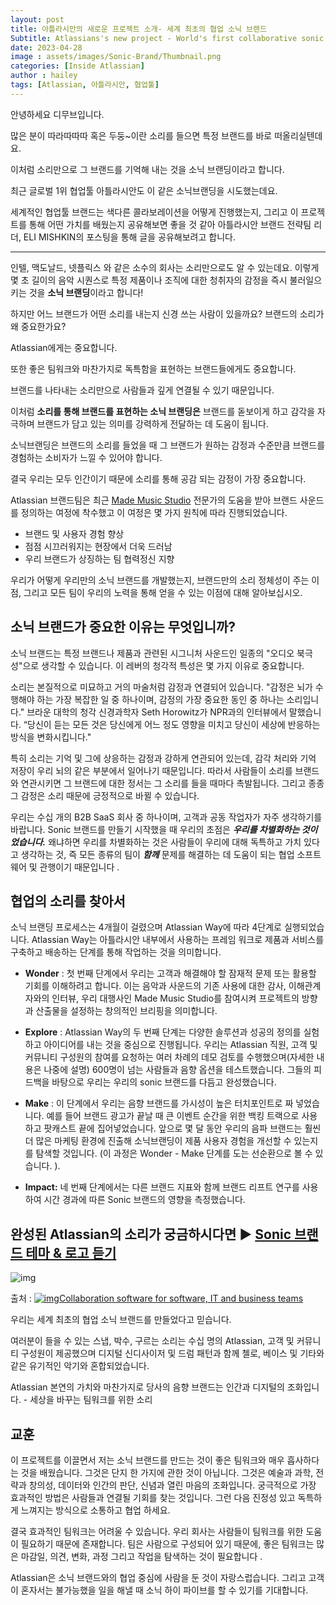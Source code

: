 ```yaml
---
layout: post
title: 아틀라시안의 새로운 프로젝트 소개- 세계 최초의 협업 소닉 브랜드
Subtitle: Atlassians's new project - World's first collaborative sonic brand
date: 2023-04-28
image : assets/images/Sonic-Brand/Thumbnail.png
categories: [Inside Atlassian]
author : hailey
tags: [Atlassian, 아틀라시안, 협업툴]
---
```






안녕하세요 디무브입니다.

 

많은 분이 따라따따따 혹은 두둥~이란 소리를 들으면 특정 브랜드를 바로 떠올리실텐데요.

이처럼 소리만으로 그 브랜드를 기억해 내는 것을 소닉 브랜딩이라고 합니다.

최근 글로벌 1위 협업툴 아틀라시안도 이 같은 소닉브랜딩을 시도했는데요.

세계적인 협업툴 브랜드는 색다른 콜라보레이션을 어떻게 진행했는지, 그리고 이 프로젝트를 통해 어떤 가치를 배웠는지 공유해보면 좋을 것 같아 아틀라시안 브랜드 전략팀 리더, ELI MISHKIN의 포스팅을 통해 글을 공유해보려고 합니다. 

 

------

 

인텔, 맥도날드, 넷플릭스 와 같은 소수의 회사는 소리만으로도 알 수 있는데요. 이렇게 몇 초 길이의 음악 시퀀스로 특정 제품이나 조직에 대한 청취자의 감정을 즉시 불러일으키는 것을 **소닉 브랜딩**이라고 합니다!

하지만 어느 브랜드가 어떤 소리를 내는지 신경 쓰는 사람이 있을까요? 브랜드의 소리가 왜 중요한가요?

Atlassian에게는 중요합니다.

또한 좋은 팀워크와 마찬가지로 독특함을 표현하는 브랜드들에게도 중요합니다. 

브랜드를 나타내는 소리만으로 사람들과 깊게 연결될 수 있기 때문입니다.

이처럼 **소리를 통해 브랜드를 표현하는 소닉 브랜딩은** 브랜드를 돋보이게 하고 감각을 자극하며 브랜드가 담고 있는 의미를 강력하게 전달하는 데 도움이 됩니다.

소닉브랜딩은 브랜드의 소리를 들었을 때 그 브랜드가 원하는 감정과 수준만큼 브랜드를 경험하는 소비자가 느낄 수 있어야 합니다.

결국 우리는 모두 인간이기 때문에 소리를 통해 공감 되는 감정이 가장 중요합니다. 

Atlassian 브랜드팀은 최근 [Made Music Studio](https://mademusicstudio.com/) 전문가의 도움을 받아 브랜드 사운드를 정의하는 여정에 착수했고 이 여정은 몇 가지 원칙에 따라 진행되었습니다.

- 브랜드 및 사용자 경험 향상
- 점점 시끄러워지는 현장에서 더욱 드러남
- 우리 브랜드가 상징하는 팀 협력정신 지향

 

우리가 어떻게 우리만의 소닉 브랜드를 개발했는지, 브랜드만의 소리 정체성이 주는 이점, 그리고 모든 팀이 우리의 노력을 통해 얻을 수 있는 이점에 대해 알아보십시오.

## **소닉 브랜드가 중요한 이유는 무엇입니까?**

소닉 브랜드는 특정 브랜드나 제품과 관련된 시그니처 사운드인 일종의 "오디오 북극성"으로 생각할 수 있습니다. 이 레버의 청각적 특성은 몇 가지 이유로 중요합니다.

소리는 본질적으로 미묘하고 거의 마술처럼 감정과 연결되어 있습니다. "감정은 뇌가 수행해야 하는 가장 복잡한 일 중 하나이며, 감정의 가장 중요한 동인 중 하나는 소리입니다." 브라운 대학의 청각 신경과학자 Seth Horowitz가 NPR과의 인터뷰에서 말했습니다. “당신이 듣는 모든 것은 당신에게 어느 정도 영향을 미치고 당신이 세상에 반응하는 방식을 변화시킵니다."

특히 소리는 기억 및 그에 상응하는 감정과 강하게 연관되어 있는데, 감각 처리와 기억 저장이 우리 뇌의 같은 부분에서 일어나기 때문입니다. 따라서 사람들이 소리를 브랜드와 연관시키면 그 브랜드에 대한 정서는 그 소리를 들을 때마다 촉발됩니다. 그리고 종종 그 감정은 소리 때문에 긍정적으로 바뀔 수 있습니다.

우리는 수십 개의 B2B SaaS 회사 중 하나이며, 고객과 공동 작업자가 자주 생각하기를 바랍니다. Sonic 브랜드를 만들기 시작했을 때 우리의 초점은 ***우리를 차별화하는 것이었습니다.*** 왜냐하면 우리를 차별화하는 것은 사람들이 우리에 대해 독특하고 가치 있다고 생각하는 것, 즉 모든 종류의 팀이 ***함께*** 문제를 해결하는 데 도움이 되는 협업 소프트웨어 및 관행이기 때문입니다 .

## **협업의 소리를 찾아서**

소닉 브랜딩 프로세스는 4개월이 걸렸으며 Atlassian Way에 따라 4단계로 실행되었습니다. Atlassian Way는 아틀라시안 내부에서 사용하는 프레임 워크로 제품과 서비스를 구축하고 배송하는 단계를 통해 작업하는 것을 의미합니다.

- **Wonder** : 첫 번째 단계에서 우리는 고객과 해결해야 할 잠재적 문제 또는 활용할 기회를 이해하려고 합니다. 이는 음악과 사운드의 기존 사용에 대한 감사, 이해관계자와의 인터뷰, 우리 대행사인 Made Music Studio를 참여시켜 프로젝트의 방향과 산출물을 설정하는 창의적인 브리핑을 의미합니다. 

 

- **Explore** : Atlassian Way의 두 번째 단계는 다양한 솔루션과 성공의 정의를 실험하고 아이디어를 내는 것을 중심으로 진행됩니다. 우리는 Atlassian 직원, 고객 및 커뮤니티 구성원의 참여를 요청하는 여러 차례의 데모 검토를 수행했으며(자세한 내용은 나중에 설명) 600명이 넘는 사람들과 음향 옵션을 테스트했습니다. 그들의 피드백을 바탕으로 우리는 우리의 sonic 브랜드를 다듬고 완성했습니다.

 

- **Make** : 이 단계에서 우리는 음향 브랜드를 가시성이 높은 터치포인트로 짜 넣었습니다. 예를 들어 브랜드 광고가 끝날 때 큰 이벤트 순간을 위한 백킹 트랙으로 사용하고 팟캐스트 끝에 집어넣었습니다. 앞으로 몇 달 동안 우리의 음파 브랜드는 훨씬 더 많은 마케팅 환경에 진출해 소닉브랜딩이 제품 사용자 경험을 개선할 수 있는지를 탐색할 것입니다. (이 과정은 Wonder - Make 단계를 도는 선순환으로 볼 수 있습니다. ).
- **Impact:** 네 번째 단계에서는 다른 브랜드 지표와 함께 브랜드 리프트 연구를 사용하여 시간 경과에 따른 Sonic 브랜드의 영향을 측정했습니다.

##  **완성된 Atlassian의 소리가 궁금하시다면 ▶** [**Sonic 브랜드 테마 & 로고 듣기**](https://www.atlassian.com/blog/strategy/sonic-branding)

![img](https://api.media.atlassian.com/file/b1caec39-6d82-47cb-b525-d908f3e1c74a/image?allowAnimated=true&client=590ec727-dc86-43ed-9d0b-3f79195d9307&collection=contentId-35424141417&height=2044&max-age=2592000&mode=full-fit&token=eyJhbGciOiJIUzI1NiJ9.eyJpc3MiOiI1OTBlYzcyNy1kYzg2LTQzZWQtOWQwYi0zZjc5MTk1ZDkzMDciLCJhY2Nlc3MiOnsidXJuOmZpbGVzdG9yZTpjb2xsZWN0aW9uOmNvbnRlbnRJZC0zNTQyNDE0MTQxNyI6WyJyZWFkIl19LCJleHAiOjE2ODI2NDYxODgsIm5iZiI6MTY4MjY0MzMwOH0.A7ive_380wM1bMgnOU5AZ9F04VVkVMFuGFEQZ6lz36g&width=2844#media-blob-url=true&id=b1caec39-6d82-47cb-b525-d908f3e1c74a&collection=contentId-35424141417&contextId=35424141417&height=968&width=1346&alt=)

출처 : [![img](https://wac-cdn.atlassian.com/assets/img/favicons/atlassian/favicon.png)Collaboration software for software, IT and business teams](http://atlassian.com/) 

 

우리는 세계 최초의 협업 소닉 브랜드를 만들었다고 믿습니다.

여러분이 들을 수 있는 스냅, 박수, 구르는 소리는 수십 명의 Atlassian, 고객 및 커뮤니티 구성원이 제공했으며 디지털 신디사이저 및 드럼 패턴과 함께 첼로, 베이스 및 기타와 같은 유기적인 악기와 혼합되었습니다.

Atlassian 본연의 가치와 마찬가지로 당사의 음향 브랜드는 인간과 디지털의 조화입니다. - 세상을 바꾸는 팀워크를 위한 소리

## **교훈**

이 프로젝트를 이끌면서 저는 소닉 브랜드를 만드는 것이 좋은 팀워크와 매우 흡사하다는 것을 배웠습니다. 그것은 단지 한 가지에 관한 것이 아닙니다. 그것은 예술과 과학, 전략과 창의성, 데이터와 인간의 판단, 신념과 열린 마음의 조화입니다. 궁극적으로 가장 효과적인 방법은 사람들과 연결될 기회를 찾는 것입니다. 그런 다음 진정성 있고 독특하게 느껴지는 방식으로 소통하고 협업 하세요.

결국 효과적인 팀워크는 어려울 수 있습니다. 우리 회사는 사람들이 팀워크를 위한 도움이 필요하기 때문에 존재합니다. 팀은 사람으로 구성되어 있기 때문에, 좋은 팀워크는 많은 마감일, 의견, 변화, 과정 그리고 작업을 탐색하는 것이 필요합니다 .

Atlassian은 소닉 브랜드와의 협업 중심에 사람을 둔 것이 자랑스럽습니다. 그리고 고객이 혼자서는 불가능했을 일을 해낼 때 소닉 하이 파이브를 할 수 있기를 기대합니다.
